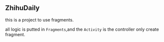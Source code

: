 ## ZhihuDaily

this is a project to use fragments.

all logic is putted in `Fragments`,and the `Activity` is the controller only create fragment.